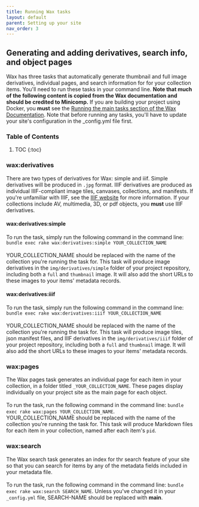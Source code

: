 ```yaml
---
title: Running Wax tasks
layout: default
parent: Setting up your site
nav_order: 3
---
```


## **Generating and adding derivatives, search info, and object pages**

Wax has three tasks that automatically generate thumbnail and full image derivatives, individual pages, and search information for for your collection items. You'll need to run these tasks in your command line. **Note that much of the following content is copied from the Wax documentation and should be credited to Minicomp.** If you are building your project using Docker, you **must** see the [Running the main tasks section of the Wax Documentation](https://minicomp.github.io/wiki/wax/running-the-tasks/#running-the-main-tasks). Note that before running any tasks, you'll have to update your site's configuration in the _config.yml file first.

### Table of Contents
1. TOC
{:toc}

### wax:derivatives
There are two types of derivatives for Wax: simple and iiif. Simple derivatives will be produced in `.jpg` format. IIIF derivatives are produced as individual IIIF-compliant image tiles, canvases, collections, and manifests. If you're unfamiliar with IIIF, see the [IIIF website](https://iiif.io) for more information. If your collections include AV, multimedia, 3D, or pdf objects, you **must** use IIIF derivatives.

#### wax:derivatives:simple
To run the task, simply run the following command in the command line: `bundle exec rake wax:derivatives:simple YOUR_COLLECTION_NAME`
<br>
<br>
YOUR_COLLECTION_NAME should be replaced with the name of the collection you're running the task for. This task will produce image derivatives in the `img/derivatives/simple` folder of your project repository, including both a `full` and `thumbnail` image. It will also add the short URLs to these images to your items' metadata records.

#### wax:derivatives:iiif
To run the task, simply run the following command in the command line: `bundle exec rake wax:derivatives:iiif YOUR_COLLECTION_NAME`
<br>
<br>
YOUR_COLLECTION_NAME should be replaced with the name of the collection you're running the task for. This task will produce image tiles, json manifest files, and IIIF derivatives in the `img/derivatives/iiif` folder of your project repository, including both a `full` and `thumbnail` image. It will also add the short URLs to these images to your items' metadata records.

### wax:pages
The Wax pages task generates an individual page for each item in your collection, in a folder titled `_YOUR_COLLECTION_NAME`. These pages display individually on your project site as the main page for each object.
<br>
<br>
To run the task, run the following command in the command line: `bundle exec rake wax:pages YOUR_COLLECTION_NAME`.
<br>
YOUR_COLLECTION_NAME should be replaced with the name of the collection you're running the task for. This task will produce Markdown files for each item in your collection, named after each item's `pid`.

### wax:search
The Wax search task generates an index for thr search feature of your site so that you can search for items by any of the metadata fields included in your metadata file.
<br>
<br>
To run the task, run the following command in the command line: `bundle exec rake wax:search SEARCH_NAME`. Unless you've changed it in your `_config.yml` file, SEARCH-NAME should be replaced with **main**.

